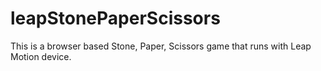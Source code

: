 # leapStonePaperScissors
This is a browser based Stone, Paper, Scissors game that runs with Leap Motion device.
